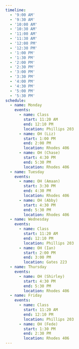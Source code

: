 ```yaml
---
timeline:
  - '9:00 AM'
  - '9:30 AM'
  - '10:00 AM'
  - '10:30 AM'
  - '11:00 AM'
  - '11:30 AM'
  - '12:00 PM'
  - '12:30 PM'
  - '1:00 PM'
  - '1:30 PM'
  - '2:00 PM'
  - '2:30 PM'
  - '3:00 PM'
  - '3:30 PM'
  - '4:00 PM'
  - '4:30 PM'
  - '5:00 PM'
  - '5:30 PM'
schedule:
  - name: Monday
    events:
      - name: Class
        start: 11:20 AM
        end: 12:10 PM
        location: Phillips 203
      - name: OH (Liz)
        start: 1:00 PM
        end: 2:00 PM
        location: Rhodes 406
      - name: OH (Chase)
        start: 4:30 PM
        end: 5:30 PM
        location: Rhodes 406
  - name: Tuesday
    events:
      - name: OH (Amaan)
        start: 3:30 PM
        end: 4:30 PM
        location: Rhodes 406
      - name: OH (Abby)
        start: 4:30 PM
        end: 5:30 PM
        location: Rhodes 406
  - name: Wednesday
    events:
      - name: Class
        start: 11:20 AM
        end: 12:10 PM
        location: Phillips 203
      - name: OH (Ian)
        start: 2:00 PM
        end: 3:00 PM
        location: Gates 223
  - name: Thursday
    events:
      - name: OH (Shirley)
        start: 4:30 PM
        end: 5:30 PM
        location: Rhodes 406
  - name: Friday
    events:
      - name: Class
        start: 11:20 AM
        end: 12:10 PM
        location: Phillips 203
      - name: OH (Fede)
        start: 1:30 PM
        end: 2:30 PM
        location: Rhodes 406
---
```

